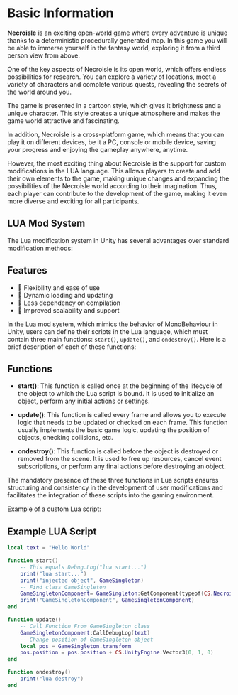 #  Basic Information

**Necroisle** is an exciting open-world game where every adventure is unique thanks to a deterministic procedurally generated map. In this game you will be able to immerse yourself in the fantasy world, exploring it from a third person view from above.

One of the key aspects of Necroisle is its open world, which offers endless possibilities for research. You can explore a variety of locations, meet a variety of characters and complete various quests, revealing the secrets of the world around you.

The game is presented in a cartoon style, which gives it brightness and a unique character. This style creates a unique atmosphere and makes the game world attractive and fascinating.

In addition, Necroisle is a cross-platform game, which means that you can play it on different devices, be it a PC, console or mobile device, saving your progress and enjoying the gameplay anywhere, anytime.

However, the most exciting thing about Necroisle is the support for custom modifications in the LUA language. This allows players to create and add their own elements to the game, making unique changes and expanding the possibilities of the Necroisle world according to their imagination. Thus, each player can contribute to the development of the game, making it even more diverse and exciting for all participants.

## LUA Mod System

The Lua modification system in Unity has several advantages over standard modification methods:

## Features

- 🌈 Flexibility and ease of use
- 🚀 Dynamic loading and updating
- 🧩 Less dependency on compilation
- 📱 Improved scalability and support

In the Lua mod system, which mimics the behavior of MonoBehaviour in Unity, users can define their scripts in the Lua language, which must contain three main functions: `start()`, `update()`, and `ondestroy()`. 
Here is a brief description of each of these functions:

## Functions

- **start()**: This function is called once at the beginning of the lifecycle of the object to which the Lua script is bound. It is used to initialize an object, perform any initial actions or settings.

- **update()**: This function is called every frame and allows you to execute logic that needs to be updated or checked on each frame. This function usually implements the basic game logic, updating the position of objects, checking collisions, etc.

- **ondestroy()**: This function is called before the object is destroyed or removed from the scene. It is used to free up resources, cancel event subscriptions, or perform any final actions before destroying an object.

The mandatory presence of these three functions in Lua scripts ensures structuring and consistency in the development of user modifications and facilitates the integration of these scripts into the gaming environment.

Example of a custom Lua script:

## Example LUA Script

```lua
local text = "Hello World"

function start()
	-- This equals Debug.Log("lua start...")
	print("lua start...")
	print("injected object", GameSingleton)
	-- Find class GameSingleton 
	GameSingletonComponent= GameSingleton:GetComponent(typeof(CS.Necroisle.GameSingleton))
	print("GameSingletonComponent", GameSingletonComponent)
end

function update()
	-- Call Function From GameSingleton class
	GameSingletonComponent:CallDebugLog(text)
	-- Change position of GameSingleton object
	local pos = GameSingleton.transform
	pos.position = pos.position + CS.UnityEngine.Vector3(0, 1, 0)
end

function ondestroy()
    print("lua destroy")
end
```


